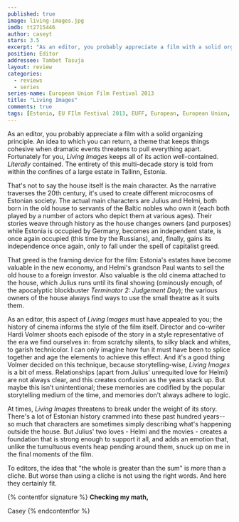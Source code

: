 ```yaml
---
published: true
image: living-images.jpg
imdb: tt2715446
author: caseyt 
stars: 3.5
excerpt: "As an editor, you probably appreciate a film with a solid organizing principle. An idea to which you can return, a theme that keeps things cohesive when dramatic events threatens to pull everything apart."
position: Editor
addressee: Tambet Tasuja
layout: review
categories: 
  - reviews
  - series
series-name: European Union Film Festival 2013
title: "Living Images"
comments: true
tags: [Estonia, EU FIlm Festival 2013, EUFF, European, European Union, Festivals, Film, Letters]
---
```

As an editor, you probably appreciate a film with a solid organizing principle. An idea to which you can return, a theme that keeps things cohesive when dramatic events threatens to pull everything apart. Fortunately for you, _Living Images_  keeps all of its action well-contained. _Literally_ contained. The entirety of this multi-decade story is told from within the confines of a large estate in Tallinn, Estonia.

That's not to say the house itself is the main character. As the narrative traverses the 20th century, it's used to create different microcosms of Estonian society. The actual main characters are Julius and Helmi, both born in the old house to servants of the Baltic nobles who own it (each both played by a number of actors who depict them at various ages). Their stories weave through history as the house changes owners (and purposes) while Estonia is occupied by Germany, becomes an independent state, is once again occupied (this time by the Russians), and, finally, gains its independence once again, only to fall under the spell of capitalist greed.

That greed is the framing device for the film: Estonia's estates have become valuable in the new economy, and Helmi's grandson Paul wants to sell the old house to a foreign investor. Also valuable is the old cinema attached to the house, which Julius runs until its final showing (ominously enough, of the apocalyptic blockbuster _Terminator 2: Judgement Day_); the various owners of the house always find ways to use the small theatre as it suits them.

As an editor, this aspect of _Living Images_ must have appealed to you; the history of cinema informs the style of the film itself. Director and co-writer Hardi Volmer shoots each episode of the story in a style representative of the era we find ourselves in: from scratchy silents, to silky black and whites, to garish technicolor. I can only imagine how fun it must have been to splice together and age  the elements to achieve this effect. And it's a good thing Volmer decided on this technique, because storytelling-wise, _Living Images_ is a bit of mess. Relationships (apart from Julius' unrequited love for Helmi) are not always clear, and this creates confusion as the years stack up. But maybe this isn't unintentional; these memories are codified by the popular storytelling medium of the time, and memories don't always adhere to logic.

At times,  _Living Images_ threatens to break under the weight of its story. There's a lot of Estonian history crammed into these past hundred years--so much that characters are sometimes simply describing what's happening outside the house. But Julius' two loves - Helmi and the movies - creates a foundation that is strong enough to support it all, and adds an emotion that, unlike the tumultuous events heap pending around them, snuck up on me in the final moments of the film.

To editors, the idea that "the whole is greater than the sum" is more than a cliche. But worse than using a cliche is not using the right words. And here they certainly fit.

{% contentfor signature %}
**Checking my math,**

Casey
{% endcontentfor %}